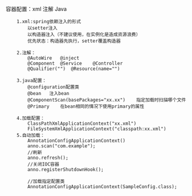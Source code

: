
容器配置：xml 注解 Java

		1.xml:spring依赖注入的形式
			以setter注入 
			以构造器注入（不建议使用，在实例化是造成资源浪费）
			优先状态：构造器先执行，setter覆盖构造器
			
		2.注解：
			@AutoWire	@inject
			@Component 	@Service	@Controller
			@Qualifier("") 	@Resource(name="")
			
		3.java配置：
			@configuration配置类	
			@bean	注入bean
			@ComponentScan(basePackages="xx.xx")	指定加载时扫描哪个文件
			@Primary	在bean相同的情况下使用primary的属性
			
		4.加载配置：
			ClassPathXmlApplicationContext("xx.xml")
			FileSystemXmlApplicationContext("classpath:xx.xml")
		5.自动加载：
			AnnotationConfigApplicationContext()
			anno.scan("com.example");
			//刷新
			anno.refresh();
			//关闭IOC容器
			anno.registerShutdownHook();
			
			//加载指定配置类
			AnnotationConfigApplicationContext(SampleConfig.class);